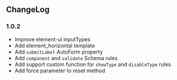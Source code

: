 ChangeLog
---------

### 1.0.2

* Improve element-ui inputTypes
* Add element_horizontal template
* Add `submitLabel` AutoForm property
* Add `component` and `validate` Schema rules
* Add support custom function for `showType` and `disableType` rules
* Add force parameter to reset method
